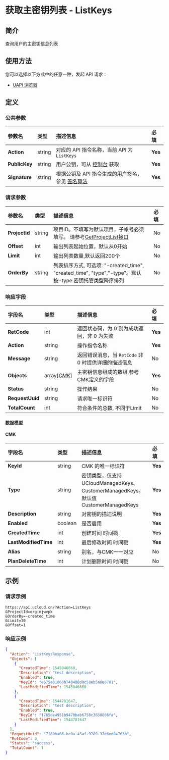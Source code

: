 # 获取主密钥列表 - ListKeys

## 简介

查询用户的主密钥信息列表






## 使用方法

您可以选择以下方式中的任意一种，发起 API 请求：
- [UAPI 浏览器](https://console.ucloud.cn/uapi/detail?id=ListKeys)


## 定义

### 公共参数

| 参数名 | 类型 | 描述信息 | 必填 |
|:---|:---|:---|:---|
| **Action**     | string  | 对应的 API 指令名称，当前 API 为 `ListKeys`                        | **Yes** |
| **PublicKey**  | string  | 用户公钥，可从 [控制台](https://console.ucloud.cn/uapi/apikey) 获取                                             | **Yes** |
| **Signature**  | string  | 根据公钥及 API 指令生成的用户签名，参见 [签名算法](api/summary/signature.md)  | **Yes** |

### 请求参数

| 参数名 | 类型 | 描述信息 | 必填 |
|:---|:---|:---|:---|
| **ProjectId** | string | 项目ID。不填写为默认项目，子帐号必须填写。 请参考[GetProjectList接口](api/summary/get_project_list) |No|
| **Offset** | int | 输出列表起始位置，默认从0开始 |No|
| **Limit** | int | 输出列表数量,默认返回200个 |No|
| **OrderBy** | string | 列表排序方式, 可选项: "-created_time", "created_time", "type","-type"。默认按-type 密钥托管类型降序排列 |No|

### 响应字段

| 字段名 | 类型 | 描述信息 | 必填 |
|:---|:---|:---|:---|
| **RetCode** | int | 返回状态码，为 0 则为成功返回，非 0 为失败 |**Yes**|
| **Action** | string | 操作指令名称 |**Yes**|
| **Message** | string | 返回错误消息，当 `RetCode` 非 0 时提供详细的描述信息 |No|
| **Objects** | array[[*CMK*](#CMK)] | 主密钥信息组成的数组,参考CMK定义的字段 |**Yes**|
| **Status** | string | 操作结果 |No|
| **RequestUuid** | string | 请求唯一标识符 |No|
| **TotalCount** | int | 符合条件的总数, 不同于Limit |No|

#### 数据模型


#### CMK

| 字段名 | 类型 | 描述信息 | 必填 |
|:---|:---|:---|:---|
| **KeyId** | string | CMK 的唯一标识符 |**Yes**|
| **Type** | string | 密钥类型，仅支持UCloudManagedKeys、CustomerManagedKeys。默认值CustomerManagedKeys |**Yes**|
| **Description** | string | 对密钥的描述说明 |**Yes**|
| **Enabled** | boolean | 是否启用 |**Yes**|
| **CreatedTime** | int | 创建时间 时间戳 |**Yes**|
| **LastModifiedTime** | int | 最后修改时间 时间戳 |**Yes**|
| **Alias** | string | 别名，与CMK一一对应 |No|
| **PlanDeleteTime** | int | 计划删除时间 时间戳 |No|

## 示例

### 请求示例
    
```
https://api.ucloud.cn/?Action=ListKeys
&ProjectId=org-mjwvpk
&OrderBy=-created_time
&Limit=10
&Offset=1
```

### 响应示例
    
```json
{
  "Action": "ListKeysResponse",
  "Objects": [
    {
      "CreatedTime": 1545046660,
      "Description": "test description",
      "Enabled": true,
      "KeyId": "e675e01060b748488d9c58eb5a8e0701",
      "LastModifiedTime": 1545046660
    },
    {
      "CreatedTime": 1544781647,
      "Description": "test description",
      "Enabled": true,
      "KeyId": "1765de4951b9470bab6758c3838806fa",
      "LastModifiedTime": 1544781647
    }
  ],
  "RequestUuid": "7180ba66-bc0a-45af-9789-37e6ed04763b",
  "RetCode": 0,
  "Status": "success",
  "TotalCount": 1
}
```





